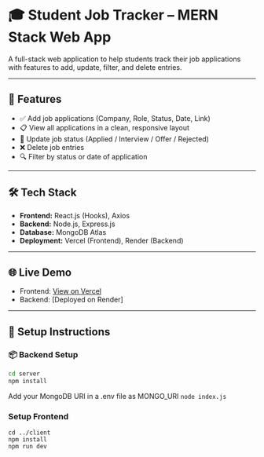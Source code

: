 # 🎓 Student Job Tracker – MERN Stack Web App

A full-stack web application to help students track their job applications with features to add, update, filter, and delete entries.

---

## 🚀 Features

- ✅ Add job applications (Company, Role, Status, Date, Link)
- 📋 View all applications in a clean, responsive layout
- 🔄 Update job status (Applied / Interview / Offer / Rejected)
- ❌ Delete job entries
- 🔍 Filter by status or date of application

---

## 🛠 Tech Stack

- **Frontend:** React.js (Hooks), Axios
- **Backend:** Node.js, Express.js
- **Database:** MongoDB Atlas
- **Deployment:** Vercel (Frontend), Render (Backend)

---

## 🌐 Live Demo

- Frontend: [View on Vercel](https://student-job-tracker-eight.vercel.app/)
- Backend: [Deployed on Render]

---


## 🔧 Setup Instructions

### 📦 Backend Setup

```bash
cd server
npm install
```
Add your MongoDB URI in a .env file as MONGO_URI
```node index.js ```

### Setup Frontend
```
cd ../client
npm install
npm run dev
```
